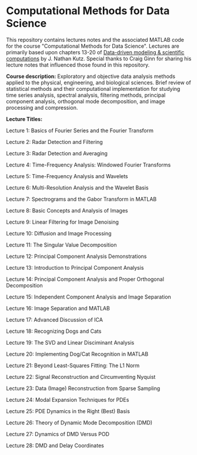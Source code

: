 # Computational Methods for Data Science

This repository contains lectures notes and the associated MATLAB code for the course "Computational Methods for Data Science". Lectures are primarily based upon chapters 13-20 of [Data-driven modeling & scientific computations](https://www.amazon.com/Data-Driven-Modeling-Scientific-Computation-Methods/dp/0199660344) by J. Nathan Kutz. Special thanks to Craig Ginn for sharing his lecture notes that influenced those found in this repository.

**Course description:** Exploratory and objective data analysis methods applied to the physical, engineering, and biological sciences. Brief review of statistical methods and their computational implementation for studying time series analysis, spectral analysis, filtering methods, principal component analysis, orthogonal mode decomposition, and image processing and compression.

**Lecture Titles:**

Lecture 1: Basics of Fourier Series and the Fourier Transform

Lecture 2: Radar Detection and Filtering

Lecture 3: Radar Detection and Averaging

Lecture 4: Time-Frequency Analysis: Windowed Fourier Transforms

Lecture 5: Time-Frequency Analysis and Wavelets

Lecture 6: Multi-Resolution Analysis and the Wavelet Basis

Lecture 7: Spectrograms and the Gabor Transform in MATLAB

Lecture 8: Basic Concepts and Analysis of Images

Lecture 9: Linear Filtering for Image Denoising

Lecture 10: Diffusion and Image Processing

Lecture 11: The Singular Value Decomposition

Lecture 12: Principal Component Analysis Demonstrations

Lecture 13: Introduction to Principal Component Analysis

Lecture 14: Principal Component Analysis and Proper Orthogonal Decomposition

Lecture 15: Independent Component Analysis and Image Separation

Lecture 16: Image Separation and MATLAB

Lecture 17: Advanced Discussion of ICA

Lecture 18: Recognizing Dogs and Cats

Lecture 19: The SVD and Linear Disciminant Analysis

Lecture 20: Implementing Dog/Cat Recognition in MATLAB

Lecture 21: Beyond Least-Squares Fitting: The L1 Norm

Lecture 22: Signal Reconstruction and Circumventing Nyquist

Lecture 23: Data (Image) Reconstruction from Sparse Sampling

Lecture 24: Modal Expansion Techniques for PDEs

Lecture 25: PDE Dynamics in the Right (Best) Basis

Lecture 26: Theory of Dynamic Mode Decomposition (DMD)

Lecture 27: Dynamics of DMD Versus POD

Lecture 28: DMD and Delay Coordinates
